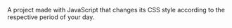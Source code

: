 A project made with JavaScript that changes its CSS style according to the respective period of your day.
